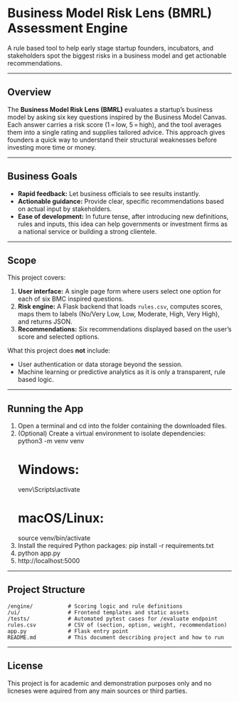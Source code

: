 # Business Model Risk Lens (BMRL) Assessment Engine

A rule based tool to help early stage startup founders, incubators, and stakeholders spot the biggest risks in a business model and get actionable recommendations.

---

## Overview

The **Business Model Risk Lens (BMRL)** evaluates a startup’s business model by asking six key questions inspired by the Business Model Canvas. Each answer carries a risk score (1 = low, 5 = high), and the tool averages them into a single rating and supplies tailored advice. This approach gives founders a quick way to understand their structural weaknesses before investing more time or money.

---

## Business Goals

* **Rapid feedback:** Let business officials to see results instantly.
* **Actionable guidance:** Provide clear, specific recommendations based on actual input by stakeholders.
* **Ease of development:** In future tense, after introducing new definitions, rules and inputs, this idea can help governments or investment firms as a national service or building a strong clientele.

---

## Scope

This project covers:

1. **User interface:** A single page form where users select one option for each of six BMC inspired questions.
2. **Risk engine:** A Flask backend that loads `rules.csv`, computes scores, maps them to labels (No/Very Low, Low, Moderate, High, Very High), and returns JSON.
3. **Recommendations:** Six recommendations displayed based on the user’s score and selected options.

What this project does **not** include:

* User authentication or data storage beyond the session.
* Machine learning or predictive analytics as it is only a transparent, rule based logic.

---

## Running the App

1. Open a terminal and cd into the folder containing the downloaded files.
2. (Optional) Create a virtual environment to isolate dependencies:
   python3 -m venv venv
   # Windows:
   venv\Scripts\activate
   # macOS/Linux:
   source venv/bin/activate
3. Install the required Python packages:
   pip install -r requirements.txt
4. python app.py
5. http://localhost:5000



---

## Project Structure

```
/engine/           # Scoring logic and rule definitions
/ui/               # Frontend templates and static assets
/tests/            # Automated pytest cases for /evaluate endpoint
rules.csv          # CSV of (section, option, weight, recommendation)
app.py             # Flask entry point
README.md          # This document describing project and how to run
```

---

## License

This project is for academic and demonstration purposes only and no licneses were aquired from any main sources or third parties.
